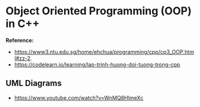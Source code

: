# Object Oriented Programming (OOP) in C++
**Reference:**
- https://www3.ntu.edu.sg/home/ehchua/programming/cpp/cp3_OOP.html#zz-2.
- https://codelearn.io/learning/lap-trinh-huong-doi-tuong-trong-cpp

## UML Diagrams
- https://www.youtube.com/watch?v=WnMQ8HlmeXc
